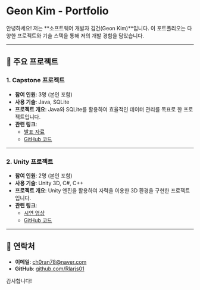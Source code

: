 # Geon Kim - Portfolio

안녕하세요! 저는 **소프트웨어 개발자 김건(Geon Kim)**입니다.
이 포트폴리오는 다양한 프로젝트와 기술 스택을 통해 저의 개발 경험을 담았습니다.

---

## 📂 주요 프로젝트

### 1. Capstone 프로젝트

- **참여 인원**: 3명 (본인 포함)
- **사용 기술**: Java, SQLite
- **프로젝트 개요**: Java와 SQLite를 활용하여 효율적인 데이터 관리를 목표로 한 프로젝트입니다.
- **관련 링크**:
  - [발표 자료](https://docs.google.com/presentation/d/1G-2c29G0u4GUoyQaJVCSL8_lMhCTCuqOq7Gk3u_7kFc/edit?usp=sharing)
  - [GitHub 코드](https://github.com/Rlarjs01/Capstone2024)

---

### 2. Unity 프로젝트

- **참여 인원**: 2명 (본인 포함)
- **사용 기술**: Unity 3D, C#, C++
- **프로젝트 개요**: Unity 엔진을 활용하여 자력을 이용한 3D 환경을 구현한 프로젝트입니다.
- **관련 링크**:
  - [시연 영상](https://www.youtube.com/watch?v=CEXjVT-oWLc&ab_channel=Chira)
  - [GitHub 코드](https://github.com/Rlarjs01/magnet)

---

## 📧 연락처

- **이메일**: [ch0ran78@naver.com](mailto:ch0ran78@naver.com)
- **GitHub**: [github.com/Rlarjs01](https://github.com/Rlarjs01)

감사합니다!
